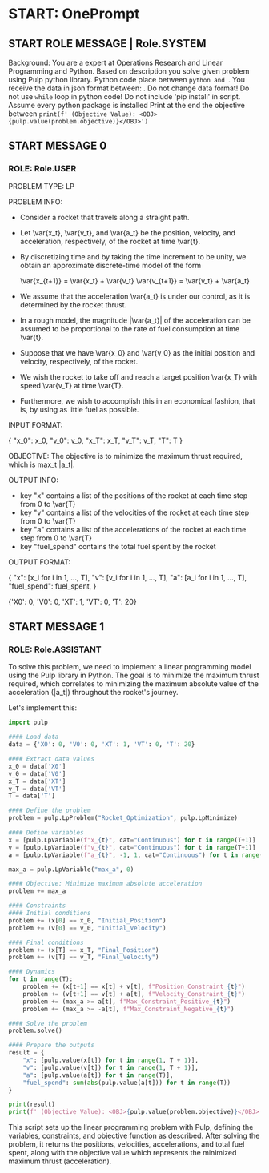 # START: OnePrompt 
## START ROLE MESSAGE | Role.SYSTEM 
Background: You are a expert at Operations Research and Linear Programming and Python. Based on description you solve given problem using Pulp python library. Python code place between ```python and ```. You receive the data in json format between: <DATA></DATA>. Do not change data format! Do not use `while` loop in python code! Do not include 'pip install' in script. Assume every python package is installed Print at the end the objective between <OBJ></OBJ> `print(f' (Objective Value): <OBJ>{pulp.value(problem.objective)}</OBJ>')`  
## START MESSAGE 0 
### ROLE: Role.USER
<DESCRIPTION>
PROBLEM TYPE: LP

PROBLEM INFO: 

- Consider a rocket that travels along a straight path. 
- Let \var{x_t}, \var{v_t}, and \var{a_t} be the position, velocity, and acceleration, respectively, of the rocket at time \var{t}.
- By discretizing time and by taking the time increment to be unity, we obtain an approximate discrete-time model of the form 
    
    \var{x_{t+1}} = \var{x_t} + \var{v_t}
    \var{v_{t+1}} = \var{v_t} + \var{a_t}

- We assume that the acceleration \var{a_t} is under our control, as it is determined by the rocket thrust.
- In a rough model, the magnitude |\var{a_t}| of the accelera­tion can be assumed to be proportional to the rate of fuel consumption at time \var{t}.
- Suppose that we have \var{x_0} and \var{v_0} as the initial position and velocity, respectively, of the rocket.
- We wish the rocket to take off and reach a target position \var{x_T} with speed \var{v_T} at time \var{T}.
- Furthermore, we wish to accomplish this in an economical fashion, that is, by using as little fuel as possible.


INPUT FORMAT: 

{
    "x_0": x_0,
    "v_0": v_0,
    "x_T": x_T,
    "v_T": v_T,
    "T": T
}

OBJECTIVE: The objective is to minimize the maximum thrust required, which is max_t |a_t|. 

OUTPUT INFO:

- key "x" contains a list of the positions of the rocket at each time step from 0 to \var{T}
- key "v" contains a list of the velocities of the rocket at each time step from 0 to \var{T}
- key "a" contains a list of the accelerations of the rocket at each time step from 0 to \var{T}
- key "fuel_spend" contains the total fuel spent by the rocket

OUTPUT FORMAT:

{
    "x": [x_i for i in 1, ..., T],
    "v": [v_i for i in 1, ..., T],
    "a": [a_i for i in 1, ..., T],
    "fuel_spend": fuel_spent,
}


</DESCRIPTION>
<DATA>
{'X0': 0, 'V0': 0, 'XT': 1, 'VT': 0, 'T': 20}</DATA>


## START MESSAGE 1 
### ROLE: Role.ASSISTANT
To solve this problem, we need to implement a linear programming model using the Pulp library in Python. The goal is to minimize the maximum thrust required, which correlates to minimizing the maximum absolute value of the acceleration (|a_t|) throughout the rocket's journey.

Let's implement this:

```python
import pulp

#### Load data
data = {'X0': 0, 'V0': 0, 'XT': 1, 'VT': 0, 'T': 20}

#### Extract data values
x_0 = data['X0']
v_0 = data['V0']
x_T = data['XT']
v_T = data['VT']
T = data['T']

#### Define the problem
problem = pulp.LpProblem("Rocket_Optimization", pulp.LpMinimize)

#### Define variables
x = [pulp.LpVariable(f"x_{t}", cat="Continuous") for t in range(T+1)]
v = [pulp.LpVariable(f"v_{t}", cat="Continuous") for t in range(T+1)]
a = [pulp.LpVariable(f"a_{t}", -1, 1, cat="Continuous") for t in range(T)]  #### |a_t| <= 1

max_a = pulp.LpVariable("max_a", 0)

#### Objective: Minimize maximum absolute acceleration
problem += max_a

#### Constraints
#### Initial conditions
problem += (x[0] == x_0, "Initial_Position")
problem += (v[0] == v_0, "Initial_Velocity")

#### Final conditions
problem += (x[T] == x_T, "Final_Position")
problem += (v[T] == v_T, "Final_Velocity")

#### Dynamics
for t in range(T):
    problem += (x[t+1] == x[t] + v[t], f"Position_Constraint_{t}")
    problem += (v[t+1] == v[t] + a[t], f"Velocity_Constraint_{t}")
    problem += (max_a >= a[t], f"Max_Constraint_Positive_{t}")
    problem += (max_a >= -a[t], f"Max_Constraint_Negative_{t}")

#### Solve the problem
problem.solve()

#### Prepare the outputs
result = {
    "x": [pulp.value(x[t]) for t in range(1, T + 1)],
    "v": [pulp.value(v[t]) for t in range(1, T + 1)],
    "a": [pulp.value(a[t]) for t in range(T)],
    "fuel_spend": sum(abs(pulp.value(a[t])) for t in range(T))
}

print(result)
print(f' (Objective Value): <OBJ>{pulp.value(problem.objective)}</OBJ>')
```

This script sets up the linear programming problem with Pulp, defining the variables, constraints, and objective function as described. After solving the problem, it returns the positions, velocities, accelerations, and total fuel spent, along with the objective value which represents the minimized maximum thrust (acceleration).

